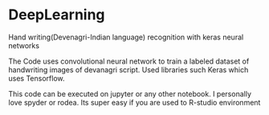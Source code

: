 # DeepLearning
Hand writing(Devenagri-Indian language) recognition with keras neural networks

The Code uses convolutional neural network to train a labeled dataset of handwriting images of devanagri script. Used libraries such Keras which uses Tensorflow.

This code can be executed on jupyter or any other notebook. I personally love spyder or rodea. Its super easy if you are used to R-studio environment

